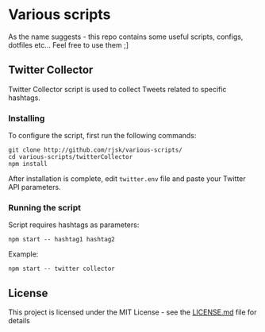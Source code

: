 # Various scripts

As the name suggests - this repo contains some useful scripts, configs, dotfiles etc... Feel free to use them ;]

## Twitter Collector

Twitter Collector script is used to collect Tweets related to specific hashtags.

### Installing

To configure the script, first run the following commands:

```
git clone http://github.com/rjsk/various-scripts/
cd various-scripts/twitterCollector
npm install
```
After installation is complete, edit `twitter.env` file and paste your Twitter API parameters.

### Running the script

Script requires hashtags as parameters:

```
npm start -- hashtag1 hashtag2
```
Example:

```
npm start -- twitter collector
```
## License

This project is licensed under the MIT License - see the [LICENSE.md](LICENSE.md) file for details

